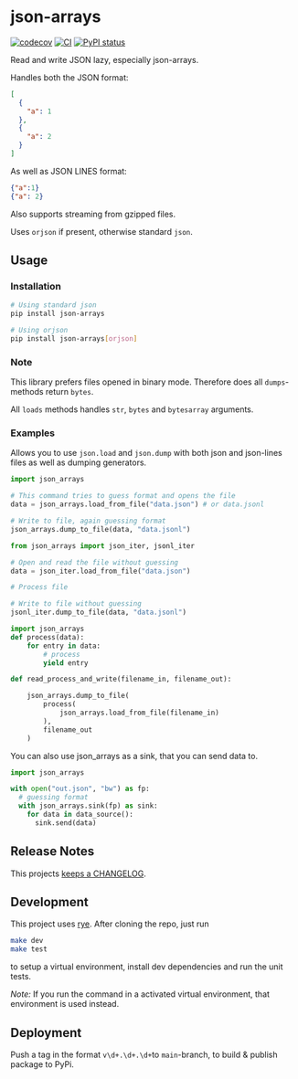 # json-arrays

[![codecov](https://codecov.io/gh/spraakbanken/json-arrays-py/branch/main/graph/badge.svg)](https://codecov.io/gh/spraakbanken/json-arrays-py/)
[![CI](https://github.com/spraakbanken/json-arrays-py/workflows/CI/badge.svg)](https://github.com/spraakbanken/json-arrays-py/actions)
[![PyPI status](https://badge.fury.io/py/json-arrays.svg)](https://pypi.org/project/json-arrays/)

Read and write JSON lazy, especially json-arrays.

Handles both the JSON format:

```json
[
  {
    "a": 1
  },
  {
    "a": 2
  }
]
```

As well as JSON LINES format:

```json
{"a":1}
{"a": 2}
```

Also supports streaming from gzipped files.

Uses `orjson` if present, otherwise standard `json`.

## Usage

### Installation

```bash
# Using standard json
pip install json-arrays

# Using orjson
pip install json-arrays[orjson]

```

### Note

This library prefers files opened in binary mode.
Therefore does all `dumps`-methods return `bytes`.

All `loads` methods handles `str`, `bytes` and `bytesarray` arguments.

### Examples

Allows you to use `json.load` and `json.dump` with
both json and json-lines files as well as dumping generators.

```python
import json_arrays

# This command tries to guess format and opens the file
data = json_arrays.load_from_file("data.json") # or data.jsonl

# Write to file, again guessing format
json_arrays.dump_to_file(data, "data.jsonl")
```

```python
from json_arrays import json_iter, jsonl_iter

# Open and read the file without guessing
data = json_iter.load_from_file("data.json")

# Process file

# Write to file without guessing
jsonl_iter.dump_to_file(data, "data.jsonl")
```

```python
import json_arrays
def process(data):
    for entry in data:
        # process
        yield entry

def read_process_and_write(filename_in, filename_out):

    json_arrays.dump_to_file(
        process(
            json_arrays.load_from_file(filename_in)
        ),
        filename_out
    )
```

You can also use json_arrays as a sink, that you can send data to.

```python
import json_arrays

with open("out.json", "bw") as fp:
  # guessing format
  with json_arrays.sink(fp) as sink:
    for data in data_source():
      sink.send(data)
```

## Release Notes

This projects [keeps a CHANGELOG](./CHANGELOG.md).

## Development

This project uses [rye](https://rye-up.com).
After cloning the repo, just run

```bash
make dev
make test
```

to setup a virtual environment,
install dev dependencies
and run the unit tests.

_Note:_ If you run the command in a activated virtual environment,
that environment is used instead.

## Deployment

Push a tag in the format `v\d+.\d+.\d+`to `main`-branch, to build & publish package to PyPi.
